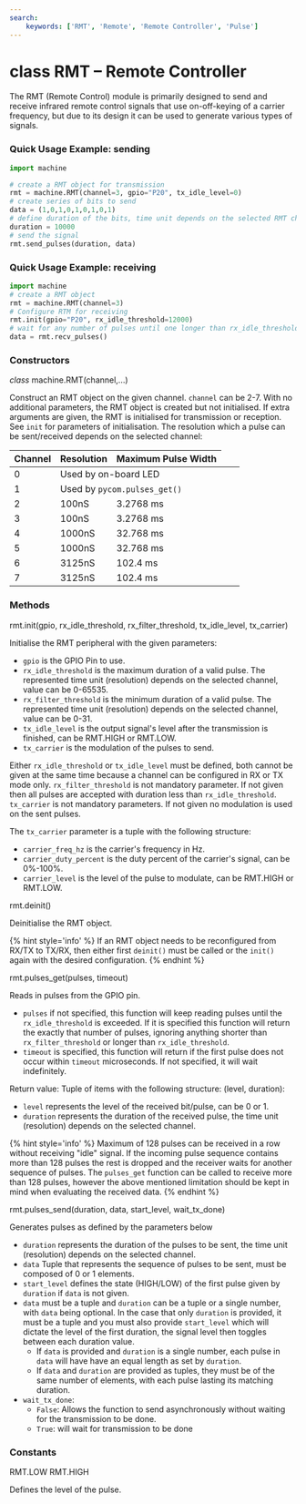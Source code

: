 ```yaml
---
search:
    keywords: ['RMT', 'Remote', 'Remote Controller', 'Pulse']
---
```


# class RMT – Remote Controller

The RMT (Remote Control) module is primarily designed to send and receive infrared remote control signals that
use on-off-keying of a carrier frequency, but due to its design it can be used to generate various types of signals.

### Quick Usage Example: sending

```python
import machine

# create a RMT object for transmission
rmt = machine.RMT(channel=3, gpio="P20", tx_idle_level=0)
# create series of bits to send    
data = (1,0,1,0,1,0,1,0,1)
# define duration of the bits, time unit depends on the selected RMT channel  
duration = 10000
# send the signal                                         
rmt.send_pulses(duration, data)
```

### Quick Usage Example: receiving

```python
import machine
# create a RMT object
rmt = machine.RMT(channel=3)
# Configure RTM for receiving
rmt.init(gpio="P20", rx_idle_threshold=12000)     
# wait for any number of pulses until one longer than rx_idle_threshold        
data = rmt.recv_pulses()
```

### Constructors
<class><i>class</i> machine.RMT(channel,...)</class>

Construct an RMT object on the given channel. `channel` can be 2-7. With no additional parameters, the RMT object is created but not initialised. If extra arguments are given, the RMT is initialised for transmission or reception. See `init` for parameters of initialisation.
The resolution which a pulse can be sent/received depends on the selected channel:

| Channel | Resolution | Maximum Pulse Width |
|---------|------------|---------------------|
| 0 <td colspan=3> Used by on-board LED
| 1 <td colspan=3> Used by `pycom.pulses_get()`
|    2    |    100nS   |      3.2768 ms      |
|    3    |    100nS   |      3.2768 ms      |
|    4    |   1000nS   |      32.768 ms      |
|    5    |   1000nS   |      32.768 ms      |
|    6    |   3125nS   |     102.4   ms      |
|    7    |   3125nS   |     102.4   ms      |

### Methods

<function>rmt.init(gpio, rx_idle_threshold, rx_filter_threshold, tx_idle_level, tx_carrier)</function>

Initialise the RMT peripheral with the given parameters:

- `gpio` is the GPIO Pin to use.
- `rx_idle_threshold` is the maximum duration of a valid pulse. The represented time unit (resolution) depends on the selected channel, value can be 0-65535.
- `rx_filter_threshold` is the minimum duration of a valid pulse. The represented time unit (resolution) depends on the selected channel, value can be 0-31.
- `tx_idle_level` is the output signal's level after the transmission is finished, can be <constant>RMT.HIGH</constant> or <constant>RMT.LOW</constant>.
- `tx_carrier` is the modulation of the pulses to send.

Either `rx_idle_threshold` or `tx_idle_level` must be defined, both cannot be given at the same time because a channel can be configured in RX or TX mode only.
`rx_filter_threshold` is not mandatory parameter. If not given then all pulses are accepted with duration less than `rx_idle_threshold`.
`tx_carrier` is not mandatory parameters. If not given no modulation is used on the sent pulses.

The `tx_carrier` parameter is a tuple with the following structure:
- `carrier_freq_hz` is the carrier's frequency in Hz.
- `carrier_duty_percent` is the duty percent of the carrier's signal, can be 0%-100%.
- `carrier_level` is the level of the pulse to modulate, can be <constant>RMT.HIGH</constant> or <constant>RMT.LOW</constant>.

<function>rmt.deinit()</function>

Deinitialise the RMT object.

{% hint style='info' %}
If an RMT object needs to be reconfigured from RX/TX to TX/RX, then either first `deinit()` must be called or the `init()` again with the desired configuration.
{% endhint %}

<function>rmt.pulses_get(pulses, timeout)</function>

Reads in pulses from the GPIO pin.
 - `pulses` if not specified, this function will keep reading pulses until the
 `rx_idle_threshold` is exceeded. If it is specified this function will return
 the exactly that number of pulses, ignoring anything shorter than
 `rx_filter_threshold` or longer than `rx_idle_threshold`.
 - `timeout` is specified, this function will return if the first pulse does
 not occur within `timeout` microseconds. If not specified, it will wait
 indefinitely.

Return value: Tuple of items with the following structure:
(level, duration):
- `level` represents the level of the received bit/pulse, can be 0 or 1.
- `duration` represents the duration of the received pulse, the time unit (resolution) depends on the selected channel.

{% hint style='info' %}
Maximum of 128 pulses can be received in a row without receiving "idle" signal. If the incoming pulse sequence contains more than 128 pulses the rest is dropped and the receiver waits for another sequence of pulses.
The `pulses_get` function can be called to receive more than 128 pulses, however the above mentioned limitation should be kept in mind when evaluating the received data.
{% endhint %}

<function>rmt.pulses_send(duration, data, start_level, wait_tx_done)</function>

Generates pulses as defined by the parameters below

* `duration` represents the duration of the pulses to be sent, the time unit (resolution) depends on the selected channel.
* `data` Tuple that represents the sequence of pulses to be sent, must be composed of 0 or 1 elements.
* `start_level` defines the state (HIGH/LOW) of the first pulse given by `duration` if `data` is not given.
* `data` must be a tuple and `duration` can be a tuple or a single number, with `data` being optional. In the case that only `duration` is provided, it must be a tuple and you must also provide `start_level` which will dictate the level of the first duration, the signal level then toggles between each duration value.
  * If `data` is provided and `duration` is a single number, each pulse in `data` will have have an equal length as set by `duration`.
  * If `data` and `duration` are provided as tuples, they must be of the same number of elements, with each pulse lasting its matching duration.
* `wait_tx_done`:
  * `False`: Allows the function to send asynchronously without waiting for the transmission to be done.
  * `True`: will wait for transmission to be done


### Constants
<constant>RMT.LOW</constant> <constant>RMT.HIGH</constant>

Defines the level of the pulse.

